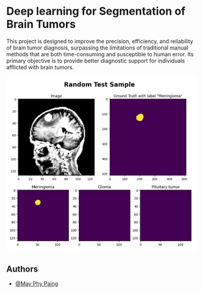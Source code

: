 
# Deep learning for Segmentation of Brain Tumors 

This project is designed to improve the precision, efficiency, and reliability of brain tumor diagnosis, surpassing the limitations of traditional manual methods that are both time-consuming and susceptible to human error. Its primary objective is to provide better diagnostic support for individuals afflicted with brain tumors.

<img src = "Capture.JPG" width = "500px"  >

## Authors

- [@May Phy Paing](https://scholar.google.co.th/citations?user=f6NvG-MAAAAJ&hl=en)

